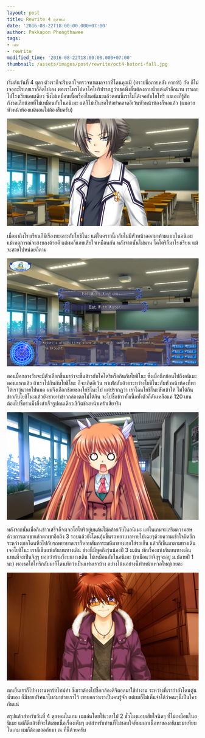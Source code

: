 ```yaml
---
layout: post
title: Rewrite 4 ตุลาคม
date: '2016-08-22T18:00:00.000+07:00'
author: Pakkapon Phongthawee
tags:
- เกม
- rewrite
modified_time: '2016-08-22T18:00:00.000+07:00'
thumbnail: /assets/images/post/rewrite/oct4-hotori-fall.jpg
---
```

เริ่มต้นวันที่ 4 ตุลา ตัวเราก็จะรีบตกใจตรวจหาแผลจากที่โดนคุณผี (ทราบชื่อภายหลัง คาการิ) กัด ก็ไม่เจออะไรเลยเราก็คิดไปเอง พอเราโทรไปหาโคโทริปรากฏว่าเธอพึ่งตื่นต้องอาบน้ำแต่งตัวอีกนาน เราเลยไปโรงเรียนคนเดียว ซึ่งไม่เหมือนเนื้อเรื่องในอนิเมะแล้วตอนนี้เราไม่ได้เจอกับโฮโทริ ผมเองก็รู้สึกกังวลเล็กน้อยที่ไม่เหมือนกับในอนิเมะ แต่ก็ไม่เป็นขอให้อย่าคลาดอีเว้นหัวหน้าห้องก็พอแล้ว (ผมอวยหัวหน้าห้องแน่นอนไม่ต้องสืบครับ)

![](/assets/images/post/rewrite/oct4-yoshino.jpg)  

เมื่อมาถึงโรงเรียนก็มีเรื่องทะเลาะกับโยชิโนะ แต่ในคราวนี้กลับไม่มีหัวหน้าออกมาห้ามแบบในอนิเมะ แม้เหตุการณ์จะสงบลงด้วยดี แต่ผมก็แอบเสียใจเหมือนกัน หลังจากนั้นไม่นาน โคโตริก็มาโรงเรียน แม้จะสายไปหน่อยก็ตาม  

![](/assets/images/post/rewrite/oct4-choice.jpg)  

ตอนมื้อกลางวันจะมีตัวเลือกขึ้นมาว่าจะขึ้นข้าวกับโคโตริหรือกินกับโยชิโนะ ซึ่งเมื่อนึกย้อนไปถึงอนิเมะตอนแรกแล้ว ถ้าเราไปกินกับโยชิโนะ ก็จะเกิดอีเว้น พาเฟ่สลับถ้วยระหว่างโยชิโนะกับหัวหน้าห้องที่พาให้เราวุ่นวายไปหมด ผมจึงเลือกช้อยของโยชิโนะไป แต่ปรากฏว่า เราโดนโยชิโนะซัดเข้าให้ ไม่ได้กินข้าวกับโยชิโนะแล้วยังซวยทำข้าวกล่องตกไม่ได้กิน จะไปซื้อข้าวทั้งเนื้อทั้งตัวก็ดันเหลือแค่ 120 เยน ต้องไปซื้อราเม็งกึ่งสำเร็จรูปคนเดียว ชีวิตช่างหน้าเศร้าเสียจริง

![](/assets/images/post/rewrite/oct4-hotori.jpg)  

หลังจากนั้นเมื่อกินข้าวเสร็จก็จะเจอโฮโทริอยู่บนต้นไม้คล้ายกับในอนิเมะ แต่ในเกมจะเสริมความฮษด้วยการตกเขาแล้วตกเขาอีกถึง 3 รอบแล้วยังโดนอุ้มขึ้นรถพยาบาลหายไปเฉยๆด้วยความเข้าใจผิดอีก ระหว่างเธอโดนหิ้วไปกับรถพยาบาลเราก็หอบสัมภาระมหึมาของเธอใส่รถเข็น แล้วก็เข็นมาตามทางเดิน เจอโยชิโนะ เราก็เข็นแข่งกันบนทางเดิน ช่วงนี้มีพูดถึงรุ่นน้องปี 3 ม.ต้น ทักเรื่องแข่งกันบนทางเดิน แทนที่จะเป็นจิสุรุ บอกว่าห้ามวิ่งบนทางเดิน ไม่เหมือนกับในอนิเมะ (เหมือนว่าจิสุรุจะอยู่ ม.ปลายปี 1 นะ) พอเธอโฮโทริกลับมาก็โดนทักว่าเป็นแฟนเราบ้าง อย่างโน้นอย่างนี้ทำหน้าเหวอใหญ่เลยละ  

![](/assets/images/post/rewrite/oct4-unknown.jpg)  

ตกเย็นเราก็ไปหางานพาร์ทไทม์ทำ ซึ่งเราต้องไปซื้อกล้องดิจิตอลมาใช้ทำงาน ระหว่างที่เรากำลังโดนตุ๋นนั้นเอง ก็มีชายปริศนาโผล่มาช่วยเราไว้ เขาบอกว่าเราเป็นคนรู้จัก แต่ผมก็ไม่เห็นจำได้ว่าคนๆนี้เป็นใครกันแน่  

สรุปแล้วสำหรับวันที่ 4 ตุลาคมในเกม ผมเล่นโดยใช้เวลาไป 2 ชั่วโมงแอบเสียใจนิดๆ ที่ไม่เหมือนในอนิเมะ แต่ก็ดีแล้วที่จะได้เสพเนื้อเรื่องเต็มๆ แต่สำหรับท่านที่ไม่ชอบใจที่ผมเอาเนื้อหาของอนิเมะมาเทียบในเกม ผมก็ต้องขออภัยมา ณ ที่นี้ด้วยครับ
